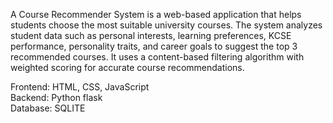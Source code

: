A Course Recommender System is a web-based application that helps students choose the most suitable university courses.  The system analyzes student data such as personal interests, learning preferences, KCSE performance, personality traits, and career goals to suggest the top 3 recommended courses.  It uses a content-based filtering algorithm with weighted scoring for accurate course recommendations. 

Frontend: HTML, CSS, JavaScript   
Backend: Python flask  
Database: SQLITE 
